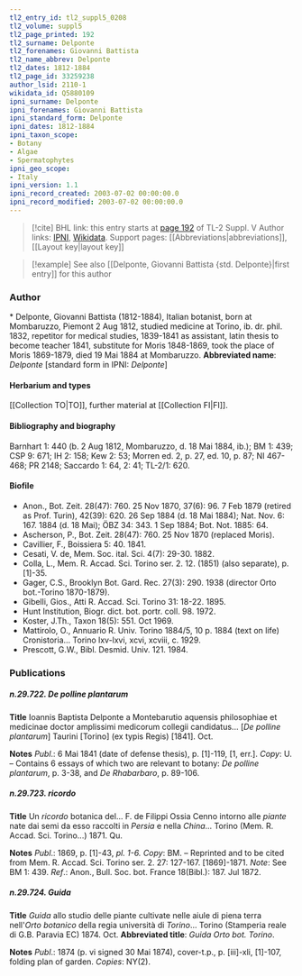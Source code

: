 ```yaml
---
tl2_entry_id: tl2_suppl5_0208
tl2_volume: suppl5
tl2_page_printed: 192
tl2_surname: Delponte
tl2_forenames: Giovanni Battista
tl2_name_abbrev: Delponte
tl2_dates: 1812-1884
tl2_page_id: 33259238
author_lsid: 2110-1
wikidata_id: Q5880109
ipni_surname: Delponte
ipni_forenames: Giovanni Battista
ipni_standard_form: Delponte
ipni_dates: 1812-1884
ipni_taxon_scope: 
- Botany
- Algae
- Spermatophytes
ipni_geo_scope: 
- Italy
ipni_version: 1.1
ipni_record_created: 2003-07-02 00:00:00.0
ipni_record_modified: 2003-07-02 00:00:00.0
---
```


> [!cite] BHL link: this entry starts at [page 192](https://www.biodiversitylibrary.org/page/33259238) of TL-2 Suppl. V
> Author links: [IPNI](https://www.ipni.org/a/2110-1), [Wikidata](https://www.wikidata.org/wiki/Q5880109). Support pages: [[Abbreviations|abbreviations]], [[Layout key|layout key]]

> [!example] See also [[Delponte, Giovanni Battista {std. Delponte}|first entry]] for this author

### Author

\* Delponte, Giovanni Battista (1812-1884), Italian botanist, born at Mombaruzzo, Piemont 2 Aug 1812, studied medicine at Torino, ib. dr. phil. 1832, repetitor for medical studies, 1839-1841 as assistant, latin thesis to become teacher 1841, substitute for Moris 1848-1869, took the place of Moris 1869-1879, died 19 Mai 1884 at Mombaruzzo. 
**Abbreviated name**: *Delponte* \[standard form in IPNI: *Delponte*\]

#### Herbarium and types

[[Collection TO|TO]], further material at [[Collection FI|FI]].

#### Bibliography and biography

Barnhart 1: 440 (b. 2 Aug 1812, Mombaruzzo, d. 18 Mai 1884, ib.); BM 1: 439; CSP 9: 671; IH 2: 158; Kew 2: 53; Morren ed. 2, p. 27, ed. 10, p. 87; NI 467-468; PR 2148; Saccardo 1: 64, 2: 41; TL-2/1: 620.

#### Biofile

- Anon., Bot. Zeit. 28(47): 760. 25 Nov 1870, 37(6): 96. 7 Feb 1879 (retired as Prof. Turin), 42(39): 620. 26 Sep 1884 (d. 18 Mai 1884); Nat. Nov. 6: 167. 1884 (d. 18 Mai); ÖBZ 34: 343. 1 Sep 1884; Bot. Not. 1885: 64.
- Ascherson, P., Bot. Zeit. 28(47): 760. 25 Nov 1870 (replaced Moris).
- Cavillier, F., Boissiera 5: 40. 1841.
- Cesati, V. de, Mem. Soc. ital. Sci. 4(7): 29-30. 1882.
- Colla, L., Mem. R. Accad. Sci. Torino ser. 2. 12. (1851) (also separate), p. \[1\]-35.
- Gager, C.S., Brooklyn Bot. Gard. Rec. 27(3): 290. 1938 (director Orto bot.-Torino 1870-1879).
- Gibelli, Gios., Atti R. Accad. Sci. Torino 31: 18-22. 1895.
- Hunt Institution, Biogr. dict. bot. portr. coll. 98. 1972.
- Koster, J.Th., Taxon 18(5): 551. Oct 1969.
- Mattirolo, O., Annuario R. Univ. Torino 1884/5, 10 p. 1884 (text on life) Cronistoria... Torino lxv-lxvi, xcvi, xcviii, c. 1929.
- Prescott, G.W., Bibl. Desmid. Univ. 121. 1984.

### Publications

##### n.29.722. De polline plantarum

**Title**
Ioannis Baptista Delponte a Montebarutio aquensis philosophiae et medicinae doctor amplissimi medicorum collegii candidatus... \[*De polline plantarum*\] Taurini \[Torino\] (ex typis Regis) \[1841\]. Oct.

**Notes**
*Publ*.: 6 Mai 1841 (date of defense thesis), p. \[1\]-119, \[1, err.\]. *Copy*: U. – Contains 6 essays of which two are relevant to botany: *De polline plantarum*, p. 3-38, and *De Rhabarbaro*, p. 89-106.

##### n.29.723. ricordo

**Title**
Un *ricordo* botanica del... F. de Filippi Ossia Cenno intorno alle *piante* nate dai semi da esso raccolti in *Persia* e nella *China*... Torino (Mem. R. Accad. Sci. Torino...) 1871. Qu.

**Notes**
*Publ*.: 1869, p. \[1\]-43, *pl. 1-6. Copy*: BM. – Reprinted and to be cited from Mem. R. Accad. Sci. Torino ser. 2. 27: 127-167. \[1869\]-1871.
*Note*: See BM 1: 439.
*Ref*.: Anon., Bull. Soc. bot. France 18(Bibl.): 187. Jul 1872.

##### n.29.724. Guida

**Title**
*Guida* allo studio delle piante cultivate nelle aiule di piena terra nell'*Orto botanico* della regia università di *Torino*... Torino (Stamperia reale di G.B. Paravia EC) 1874. Oct.
**Abbreviated title**: *Guida Orto bot. Torino*.

**Notes**
*Publ*.: 1874 (p. vi signed 30 Mai 1874), cover-t.p., p. \[iii\]-xli, \[1\]-107, folding plan of garden.
*Copies*: NY(2).

